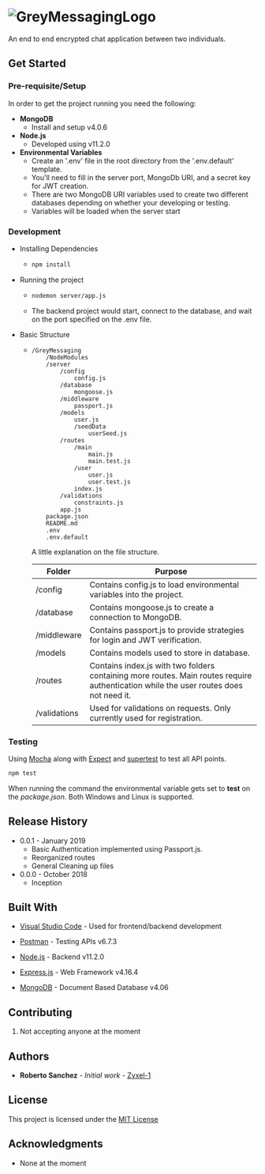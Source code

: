 # ![GreyMessagingLogo](https://raw.githubusercontent.com/Zyxel-1/GreyMessaging/docs/documents/images/greyMessagingLogo.png)

An end to end encrypted chat application between two individuals.

## Get Started

### Pre-requisite/Setup

In order to get the project running you need the following:

* **MongoDB**
  * Install and setup v4.0.6
* **Node.js**
  * Developed using v11.2.0
* **Environmental Variables**
  * Create an '.env' file in the root directory from the '.env.default' template.
  * You'll need to fill in the server port, MongoDb URI, and a secret key for JWT creation.
  * There are two MongoDB URI variables used to create two different databases depending on whether your developing or testing.
  * Variables will be loaded when the server start

### Development

* Installing Dependencies

  * ```bash
    npm install
    ```

* Running the project

  * ```bash
    nodemon server/app.js
    ```

  * The backend project would start, connect to the database, and wait on the port specified on the .env file.

* Basic Structure

  * ```text
    /GreyMessaging
    	/NodeModules
    	/server
    		/config
    			config.js
    		/database
    			mongoose.js
    		/middleware
    			passport.js
    		/models
    			user.js
    			/seedData
    				userSeed.js
    		/routes
    			/main
    				main.js
    				main.test.js
    			/user
    				user.js
    				user.test.js
    			index.js
    		/validations
    			constraints.js
    		app.js
    	package.json
    	README.md
    	.env
    	.env.default
    ```

    A little explanation on the file structure.

    | Folder       | Purpose                                                      |
    | ------------ | ------------------------------------------------------------ |
    | /config      | Contains config.js to load environmental variables into the project. |
    | /database    | Contains mongoose.js to create a connection to MongoDB.      |
    | /middleware  | Contains passport.js to provide strategies for login and JWT verification. |
    | /models      | Contains models used to store in database.                   |
    | /routes      | Contains index.js with two folders containing more routes. Main routes require authentication while the user routes does not need it. |
    | /validations | Used for validations on requests. Only currently used for registration. |

    

### Testing

Using [Mocha](https://mochajs.org/) along with [Expect](https://jestjs.io/docs/en/expect) and [supertest](https://www.npmjs.com/package/supertest) to test all API points.

```bash
npm test
```

When running the command the environmental variable gets set to **test** on the *package.json*. Both Windows and  Linux is supported.

## Release History

* 0.0.1 - January 2019
    - Basic Authentication implemented using Passport.js.
    - Reorganized routes
    - General Cleaning up files
* 0.0.0 - October 2018
    * Inception 

## Built With

* [Visual Studio Code](https://code.visualstudio.com/) - Used for frontend/backend development

* [Postman](https://www.getpostman.com/) - Testing APIs v6.7.3

* [Node.js](https://nodejs.org/en/) - Backend v11.2.0

* [Express.js](https://expressjs.com/) - Web Framework v4.16.4

* [MongoDB](https://www.mongodb.com/) - Document Based Database v4.06

  

## Contributing

1. Not accepting anyone at the moment

## Authors
* **Roberto Sanchez** - *Initial work* - [Zyxel-1](https://github.com/Zyxel-1)

## License

This project is licensed under the [MIT License](https://opensource.org/licenses/mit-license.php)

## Acknowledgments
* None at the moment

